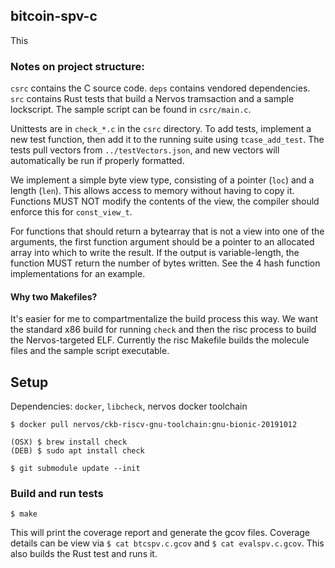 ## bitcoin-spv-c

This

### Notes on project structure:

`csrc` contains the C source code. `deps` contains vendored dependencies. `src`
contains Rust tests that build a Nervos tramsaction and a sample lockscript.
The sample script can be found in `csrc/main.c`.

Unittests are in `check_*.c` in the `csrc` directory. To add tests, implement a
new test function, then add it to the running suite using `tcase_add_test`. The
tests pull vectors from `../testVectors.json`, and new vectors will
automatically be run if properly formatted.

We implement a simple byte view type, consisting of a pointer (`loc`) and a
length (`len`). This allows access to memory without having to copy it.
Functions MUST NOT modify the contents of the view, the compiler should enforce
this for `const_view_t`.

For functions that should return a bytearray that is not a view into one of the
arguments, the first function argument should be a pointer to an allocated
array into which to write the result. If the output is variable-length, the
function MUST return the number of bytes written. See the 4 hash function
implementations for an example.


#### Why two Makefiles?

It's easier for me to compartmentalize the build process this way. We want the
standard x86 build for running `check` and then the risc process to build the
Nervos-targeted ELF. Currently the risc Makefile builds the molecule files and
the sample script executable.


## Setup

Dependencies: `docker`, `libcheck`, nervos docker toolchain

```
$ docker pull nervos/ckb-riscv-gnu-toolchain:gnu-bionic-20191012

(OSX) $ brew install check
(DEB) $ sudo apt install check

$ git submodule update --init
```

### Build and run tests

```
$ make
```

This will print the coverage report and generate the gcov files. Coverage
details can be view via `$ cat btcspv.c.gcov` and `$ cat evalspv.c.gcov`. This
also builds the Rust test and runs it.
